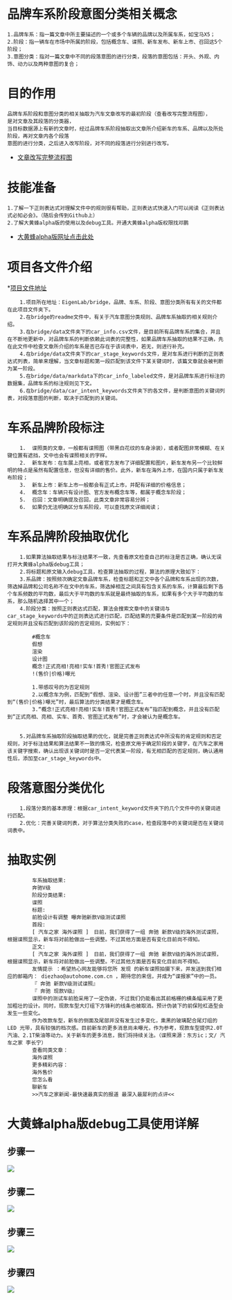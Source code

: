 # 品牌车系阶段意图分类相关概念
    1.品牌车系：指一篇文章中所主要描述的一个或多个车辆的品牌以及所属车系，如宝马X5；
    2.阶段：指一辆车在市场中所属的阶段，包括概念车、谍照、新车发布、新车上市、召回这5个阶段；
    3.意图分类：指对一篇文章中不同的段落意图的进行分类，段落的意图包括：开头、外观、内饰、动力以及两种意图的复合；
    
# 目的作用

    
    品牌车系阶段和意图分类的相关抽取为汽车文章改写的最初阶段（查看改写完整流程图），    是对文章及其段落的分类器，
    当目标数据源上有新的文章时，经过品牌车系阶段抽取出文章所介绍新车的车系、品牌以及所处阶段，再对文章内各个段落
    意图的进行分类，之后进入改写阶段，对不同的段落进行分别进行改写。
    
* [文章改写完整流程图](https://github.com/EigenLab/saber/blob/master/data/slot_based_rewrite_app_design.md)

# 技能准备
    1.了解一下正则表达式对理解文件中的规则很有帮助，正则表达式快速入门可以阅读《正则表达式必知必会》。（随后会传到Github上）
    2.了解大黄蜂alpha版的使用以及debug工具。开通大黄蜂alpha版权限找邓鹏
* [大黄蜂alpha版网址点击此处](https://alpha-labs.aidigger.com/#/)

# 项目各文件介绍

*[项目文件地址](https://github.com/EigenLab/bridge)

```
    1.项目所在地址：EigenLab/bridge，品牌、车系、阶段、意图分类所有有关的文件都在此项目文件夹下。
    2.在bridge的readme文件中，有关于汽车意图分类规则、品牌车系抽取的相关规则介绍。
    3.在bridge/data文件夹下的car_info.csv文件，是目前所有品牌车系的集合，并且在不断地更新中，对品牌车系的判断依赖此词表的完整性，如果品牌车系抽取的结果不正确，先在此文件中检查文章所介绍的车系是否已存在于该词表中，若无，则进行补充。
    4.在bridge/data文件夹下的car_stage_keywords文件，是对车系进行判断的正则表达式列表，简单来理解，当文章标题和第一段匹配到该文件下某关键词时，该篇文章就会被判断为某一阶段。
    5.在bridge/data/markdata下的car_info_labeled文件，是对品牌车系进行标注的数据集，品牌车系的标注规则见下文。
    6.在bridge/data/car_intent_keywords文件夹下的各文件，是判断意图的关键词列表，对段落意图的判断，取决于匹配到的关键词。
```
# 车系品牌阶段标注

```
    1.	谍照类的文章，一般都有谍照图（带黑白花纹的车身涂装），或者配图非常模糊、在关键位置有遮挡，文中也会有谍照相关的字样。
    2.	新车发布：在车展上亮相，或者官方发布了详细配置和图片，新车发布另一个比较鲜明的特点是虽然有配置信息，但没有详细的售价。此外，新车在海外上市，在国内只属于新车发布阶段；
    3.	新车上市：新车上市一般都会有正式上市，并配有详细的价格信息；
    4.	概念车：车辆只有设计图、官方发布概念车等，都属于概念车阶段；
    5.	召回：文章明确提及召回，此类文章非常容易分辨；
    6.	如果仍无法明确区分车系阶段，可以查找原文详细阅读；
```

# 车系品牌阶段抽取优化

```
    1.如果算法抽取结果与标注结果不一致，先查看原文检查自己的标注是否正确，确认无误打开大黄蜂alpha版debug工具；
    2.将标题和原文输入debug工具，检查算法抽取的过程，算法的原理大致如下：
    3.系品牌：按照频次确定文章品牌车系，检查标题和正文中各个品牌和车系出现的次数，筛选掉品牌和公司名称不在文中的车系，筛选掉相互之间具有包含关系的车系，计算最后剩下各个车系频数的平均数，最后大于平均数的车系就是最终抽取的车系，如果有多个大于平均数的车系，那么随机选择其中一个；
    4.阶段分类：按照正则表达式匹配，算法会搜索文章中的关键词与car_stage_keywords中的正则表达式进行匹配，匹配结果的充要条件是匹配到某一阶段的肯定规则并且没有匹配到该阶段的否定规则，实例如下：
   
        #概念车
        假想
        渲染
        设计图
        概念!正式亮相!亮相!实车!首秀!官图正式发布
        !(售价|价格)曝光
        
        1.带感叹号的为否定规则
        2.以概念车为例，匹配到“假想、渲染、设计图”三者中的任意一个时，并且没有匹配到“(售价|价格)曝光”时，最后算法的分类结果才是概念车。
        3.“概念!正式亮相!亮相!实车!首秀!官图正式发布”指匹配到概念，并且没有匹配到“正式亮相、亮相、实车、首秀、官图正式发布”时，才会被认为是概念车。
    
        
    5.对品牌车系抽取阶段抽取结果的优化，就是完善正则表达式中所没有的肯定规则和否定规则，对于标注结果和算法结果不一致的情况，检查原文用于确定阶段的关键字，在汽车之家用该关键字搜索，确认出现该关键词时是否一定代表某一阶段，有无相匹配的否定规则，确认通用性后，添加至car_stage_keywords中。
```
# 段落意图分类优化
    
        1.段落分类的基本原理：根据car_intent_keyword文件夹下的几个文件中的关键词进行匹配。
        2.优化：完善关键词列表，对于算法分类失败的case，检查段落中的关键词是否在关键词词表中。
    
# 抽取实例

```
        车系抽取结果:
        奔驰V级
        阶段分类结果:
        谍照
        标题:
        前脸设计有调整 曝奔驰新款V级测试谍照
        首段:
        [ 汽车之家 海外谍照 ]　日前，我们获得了一组 奔驰 新款V级的海外测试谍照，根据谍照显示，新车将对前脸做出一些调整。不过其他方面是否有变化目前尚不得知。
        正文:
        [ 汽车之家 海外谍照 ]　日前，我们获得了一组 奔驰 新款V级的海外测试谍照，根据谍照显示，新车将对前脸做出一些调整。不过其他方面是否有变化目前尚不得知。 
        友情提示 ：希望热心网友能够将您所 发现 的新车谍照拍摄下来，并发送到我们相应的邮箱内： diezhao@autohome.com.cn ，期待您的来信，并成为“谍报家”中的一员。 
        『 奔驰 新款V级测试谍照』 
        『 奔驰 现款V级』 
        谍照中的测试车前脸采用了一定伪装，不过我们仍能看出其前格栅的横条幅采用了更加粗壮的设计。同时，现款车型大灯组下方锋利的线条也被取消。预计伪装下的前保险杠造型会发生一些变化。 
        作为改款车型，新车的侧面及尾部并没有发生过多变化，熏黑的玻璃配合尾灯组的 LED 光带，具有较强的档次感。目前新车的更多消息尚未曝光，作为参考，现款车型提供2.0T汽油、2.1T柴油等动力。关于新车的更多消息，我们将持续关注。（谍照来源：东方ic；文/ 汽车之家 李长宁） 
        查看同类文章： 
        海外谍照 
        更多精彩内容： 
        海外售价 
        您怎么看 
        聊新车 
        >>汽车之家新闻-最快速最真实的报道 最深入最犀利的点评<<
```
# 大黄蜂alpha版debug工具使用详解
## 步骤一

![](https://raw.githubusercontent.com/xiaopangxiewa/first/master/step1.png)

## 步骤二

![](https://raw.githubusercontent.com/xiaopangxiewa/first/master/step2.png)

## 步骤三

![](https://raw.githubusercontent.com/xiaopangxiewa/first/master/step3.png)

## 步骤四
![](https://raw.githubusercontent.com/xiaopangxiewa/first/master/step4.png)
